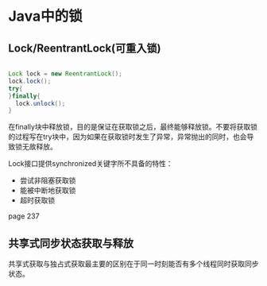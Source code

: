 # Java中的锁

## Lock/ReentrantLock(可重入锁)

```java

Lock lock = new ReentrantLock();
lock.lock();
try{
}finally{
  lock.unlock();
}
```
在finally块中释放锁，目的是保证在获取锁之后，最终能够释放锁。不要将获取锁的过程写在try块中，因为如果在获取锁时发生了异常，异常抛出的同时，也会导致锁无故释放。

Lock接口提供synchronized关键字所不具备的特性：
* 尝试非阻塞获取锁
* 能被中断地获取锁
* 超时获取锁

page 237

## 共享式同步状态获取与释放

共享式获取与独占式获取最主要的区别在于同一时刻能否有多个线程同时获取同步状态。
